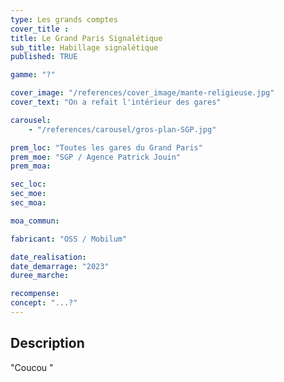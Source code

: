 ```yaml
---
type: Les grands comptes
cover_title :
title: Le Grand Paris Signalétique
sub_title: Habillage signalétique
published: TRUE

gamme: "?"

cover_image: "/references/cover_image/mante-religieuse.jpg"
cover_text: "On a refait l'intérieur des gares"

carousel:
    - "/references/carousel/gros-plan-SGP.jpg"

prem_loc: "Toutes les gares du Grand Paris"
prem_moe: "SGP / Agence Patrick Jouin"
prem_moa:

sec_loc:
sec_moe:
sec_moa:

moa_commun:

fabricant: "OSS / Mobilum"

date_realisation:
date_demarrage: "2023"
duree_marche:

recompense:
concept: "...?"
---
```


## Description

"Coucou "
